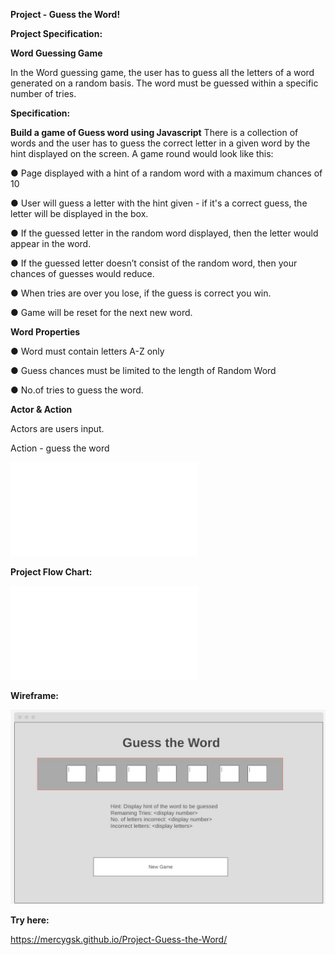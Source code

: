 **Project - Guess the Word!**

**Project Specification:**

**Word Guessing Game**

In the Word guessing game, the user has to guess all the letters of a word generated on a
random basis. The word must be guessed within a specific number of tries.

**Specification:**

**Build a game of Guess word using Javascript**
There is a collection of words and the user has to guess the correct letter in a given word by the
hint displayed on the screen.
A game round would look like this:

● Page displayed with a hint of a random word with a maximum chances of 10

● User will guess a letter with the hint given - if it's a correct guess, the letter will be
displayed in the box.

● If the guessed letter in the random word displayed, then the letter would appear in the
word.

● If the guessed letter doesn’t consist of the random word, then your chances of guesses
would reduce.

● When tries are over you lose, if the guess is correct you win.

● Game will be reset for the next new word.

**Word Properties**

● Word must contain letters A-Z only

● Guess chances must be limited to the length of Random Word

● No.of tries to guess the word.

**Actor & Action**

Actors are users input.

Action - guess the word


![Detailed Specifications](guessthewordSpecification.pdf)

**Project Flow Chart:**

![Flow Chart](guess-the-word-flowchart.pdf)


**Wireframe:**

![Wireframe Page](wire-frame-gues-the-word.jpg)

**Try here:**

https://mercygsk.github.io/Project-Guess-the-Word/
